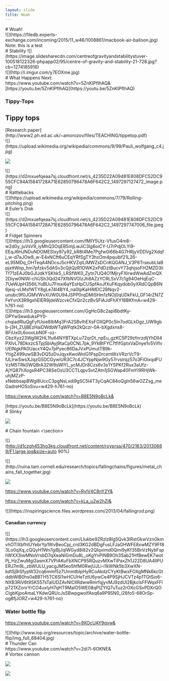 ```yaml
---
layout: slide
title: Woah
---
```

<section data-markdown data-notes="^Note:">
# Woah!
</section>
<section>
<section data-markdown data-notes="^Note:">
![](https://filedb.experts-exchange.com/incoming/2015/11_w46/1008861/macbook-air-balloon.jpg)
Note: this is a test
</section>

<section data-markdown data-notes="^Note:">
# Stability
![](https://image.slidesharecdn.com/centreofgravityandstabilitystuver-100518122326-phpapp02/95/centre-of-gravity-and-stability-21-728.jpg?cb=1274185916)
</section>

<section data-markdown data-notes="^Note:">
  ![](http://i.imgur.com/y7EOXme.jpg)
</section>
</section>

<section>
<section data-markdown data-notes="^Note:">
# What Happens Next:
</section>
<section data-markdown data-notes="^Note:">
https://www.youtube.com/watch?v=5ZnKIPfIhAQ&
</section>

<section data-markdown data-notes="^Note:">
[https://youtu.be/5ZnKIPfIhAQ](https://youtu.be/5ZnKIPfIhAQ)

</section>
</section>

<section>
<section data-markdown data-notes="^Note:">

# Tippy-Tops 


  </section>
  <section data-markdown data-notes="^Note:">

## Tippy tops
  </section>
  <section data-markdown data-notes="^Note:">
[Research paper](http://www2.ph.ed.ac.uk/~amorozov/files/TEACHING/tippetop.pdf)
  </section>
  <section data-markdown data-notes="^Note:">
![](https://upload.wikimedia.org/wikipedia/commons/9/99/Pauli_wolfgang_c4.jpg)
  </section>
  <section data-markdown data-notes="^Note:">

![](https://d2mxuefqeaa7sj.cloudfront.net/s_4235D22A09481E808DFC52DC955CFC94A15841728A71E62850796478A6F642C2_1497297103137_image.png)

  </section>

  <section data-markdown data-notes="^Note:">
![](https://d2mxuefqeaa7sj.cloudfront.net/s_4235D22A09481E808DFC52DC955CFC94A15841728A71E62850796478A6F642C2_1497297127472_image.png)

  </section>
 </section>
 <section>
<section data-markdown data-notes="^Note:">
# Rattlebacks
 </section>
<section data-markdown data-notes="^Note:">
![](https://upload.wikimedia.org/wikipedia/commons/7/79/Rolling-pitching.png)
</section>
</section>

 <section>
<section data-markdown data-notes="^Note:">
# Euler’s Disk
 </section>
<section data-markdown data-notes="^Note:">
![](https://d2mxuefqeaa7sj.cloudfront.net/s_4235D22A09481E808DFC52DC955CFC94A15841728A71E62850796478A6F642C2_1497297747006_file.jpeg)
 </section>
</section>

<section>
<section data-markdown data-notes="^Note:">
# Fidget Spinners

</section>
<section data-markdown data-notes="^Note:">
![](https://lh3.googleusercontent.com/fMIY5Utz-VfusO4m8-w2d0y_juVsV9_iyMhQ3OqEB5mjLwJiC3lg6oiCY-U7rPdjOLYi9-EEqJ6HJNDuNDOMESlxy97y92_kR8t4Me7Pgfw0i66b4G7HRjyVDDVg2Xdqfj_w-d7aJOw8_w-E4xNCft6uCEqYRfSgTY3hxOm4pquibf21L26-eL95MDq_OHTeqA4NDcsJ5cHKVZqILiMWZsDCnKQGANJ_V3P6TrseubLIaBpjxttWnp_hm7pfzkv5dASv3cQjtQzR1OWK2xPdDztBucvY73qhjsoFH2MZD3liTf71zEAJ0bGJlJdkYSKhk5_LRSfWK0_Zytn7UQ4O1MjryFXlrwdWwAdZmQX2Diyw0NIW-cIVJSh3Qd247XfbNVOlzJh8AZzYCRLSxV7c1g94OeHqEqC-7UeWJpH356lLYuBUu7Fmxi6aYEsHpCUSpfAoJfXuFKqydob0yXRdCQpB6N6jesj-vLMsfWTY8gLe74l4BY4_na0IpKaHiMDC2BNqv2-unubc9f0JGMVWvXUW0U94JSPP0rqDMiSHm1zNOj0qUDkFkU_GF14rZN7ZFeYvnX3R9gxhEIER9jdeWzcvkCfxQn2czBvSFiAJdFhXY18BKfmA=w429-h761-no)
</section>

<section data-markdown data-notes="^Note:">
![](https://lh3.googleusercontent.com/GgHcG8c2api6bdtKy-DPYwSewduksPY0-chqiadRluQgFyfUsie8IbMq3FrA2SBvIhEXsFOXQP0c5ln7odGLkDgz_UW9gbb-j3H_ZUjBEzHaiDWdbWTqWPqtk2kQczr-0A-bXgdxns8-BFiUx0L6oooLbN0F-oz-CbzXyz23WglW2HL1fu64NYBTXpLu72qrDt_npEu_gzKC5P29zfnrzdljYhDlI4PXIvL78DkxzcSTpjSblAyj9taCp0CNL7pk_9YkBtFYC7tfifGptxVaDnye1v5ViflvUEINgkPA0UacxY4Qv7pPyec86DaJVxPUmutTB9k-YtigZ499uwSB3vDQ5zDvJqyxKwoWnlG1PspDrcemWxVRzrVcT9-fJLIrwSwsXJqzG5DCGywiUR3C7c4JCYppNjw9Gy57rvslrqz57o3FiOixqdFUVzM5TRk0WQBrA32W9sWIYL_ycMJDr8Czs6v3s1YSPKf2Rux3aUfz-AjYQ87hXogsR4PC38SeOsU3CCTLqpvSvtZAtn1jSGWap40FmYI9RHjWk-uhjMZzP-xNebbsapBWgl8UccC3pgNsLxdi9gSC5I4T3yCqAC84oQgln56wOZZsg_meGadreHOSoSvu=w429-h761-no)

</section>

<section data-markdown data-notes="^Note:">


https://www.youtube.com/watch?v=B8E5N9oBcLk&

</section>

<section data-markdown data-notes="^Note:">
[https://youtu.be/B8E5N9oBcLk](https://youtu.be/B8E5N9oBcLk)


</section>
</section>
<section>
<section data-markdown data-notes="^Note:">
# Slinky
  </section>
<section data-markdown data-notes="^Note:">

![](https://d2mxuefqeaa7sj.cloudfront.net/s_4235D22A09481E808DFC52DC955CFC94A15841728A71E62850796478A6F642C2_1499164974938_giphy.gif)

</section>
</section>
<section>
<section data-markdown data-notes="^Note:">
# Chain fountain
<\section>
<section data-markdown data-notes="^Note:">

![](http://d1czgh453hg3kg.cloudfront.net/content/royprsa/470/2163/20130689/F1.large.jpg&size=auto 90%)

</section>

<section data-markdown data-notes="^Note:">
![](http://ruina.tam.cornell.edu/research/topics/fallingchains/figures/metal_chains_fall_together.jpg)

</section>

<section data-markdown data-notes="^Note:">

![](http://ruina.tam.cornell.edu/research/topics/fallingchains/figures/chain_wins.jpg)

</section>

<section data-markdown data-notes="^Note:">
  
  https://www.youtube.com/watch?v=RylV4C8nY2Y&

</section>

<section data-markdown data-notes="^Note:">
  
  https://www.youtube.com/watch?v=kLa_u2w2hZI&

</section>

<section data-markdown data-notes="^Note:">
![](https://inspiringscience.files.wordpress.com/2013/04/fallingrod.png)

</section>
</section>
<section>
<section data-markdown data-notes="^Note:">
  
  # Canadian currency
  </section>
<section data-markdown data-notes="^Note:">
![](https://lh3.googleusercontent.com/LIukbe9ZRzlz8lg5Qvk3lRstGkwVznGkmvhOTlXbfhIUYebrYp1WvBeoCpj_crd3KG2dBDgFusLFJaGHWFE8xwMZY9Ff83Lo0qXq_cQQyH1Wn7giBjJqIWGyd8i82v2QIqximd0Qmi9yKf35BnVzNybFsphWXX3iwMNoVrsbD7qXeaNIGmDu8L_oKgYnPlNB9Oh3Sab21HfBewEK7wotPj_HzZwuMgi2asmX7VPiAKuFbXNCP95RQuzvMXwTiPaxZh1J22D8UA4IlPUERJ7m9L_zbWULU_yacgJM5eo5hfM0RwjUJLi-i1kWNk5b3XwXN-kdtSj9iSfypW32cq6mmf5z7UmmtbIpHyRCoAkdzCYyKtBwxFOXgMNk6kcGtddbWIB0hs0aBBTH5TC6Sl1wHCUHeTztU6ywCe4P9SjHJCVTz4p1TGtSio6-NXB3RiV6t9SK557sTalUDZAvNlClIRdwwRmrfqjyvMJ9zdUI2BjkclsFFWqxFFlp721XZonrYrCO4uxlyH7qHT9MalO5WE08qPIZYiQ7uTuz2rOXcGSvPDXrQOCIgbKjpoAmaLYKdwQRUcJsSBwpgwoIfAsq6a9P9SN0_i26fo5-68OrSp-og8fjJORZ=w429-h761-no)

</section>
</section>
<section data-markdown data-notes="^Note:">

# Water bottle flip

</section>

<section data-markdown data-notes="^Note:">

https://www.youtube.com/watch?v=9XOcUAY9qvw&

</section>

<section data-markdown data-notes="^Note:">
![](http://www.iop.org/resources/topic/archive/water-bottle-flip/img_full_68404.jpg)


</section>
</section>
<section>
<section data-markdown data-notes="^Note:">
# Thunder Can

</section>

<section data-markdown data-notes="^Note:">
https://www.youtube.com/watch?v=2di7l-6OKNE&

</section>
</section>
<section>
<section data-markdown data-notes="^Note:">
# Vortex cannon

![](http://www.sciencefriday.com/wp-content/uploads/2016/03/Vortex-formation-with-arrows-1.jpg)

</section>

<section data-markdown data-notes="^Note:">

![](https://skullsinthestars.files.wordpress.com/2012/08/vortexring.jpg)
</section>
